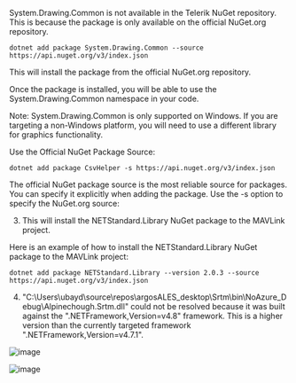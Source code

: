 System.Drawing.Common is not available in the Telerik NuGet repository. This is because the package is only available on the official NuGet.org repository.

    dotnet add package System.Drawing.Common --source https://api.nuget.org/v3/index.json

This will install the package from the official NuGet.org repository.

Once the package is installed, you will be able to use the System.Drawing.Common namespace in your code.

Note: System.Drawing.Common is only supported on Windows. If you are targeting a non-Windows platform, you will need to use a different library for graphics functionality.



Use the Official NuGet Package Source:

    dotnet add package CsvHelper -s https://api.nuget.org/v3/index.json
The official NuGet package source is the most reliable source for packages. You can specify it explicitly when adding the package. Use the -s option to specify the NuGet.org source:



3. This will install the NETStandard.Library NuGet package to the MAVLink project.

Here is an example of how to install the NETStandard.Library NuGet package to the MAVLink project:


    dotnet add package NETStandard.Library --version 2.0.3 --source https://api.nuget.org/v3/index.json


4. "C:\Users\ubayd\source\repos\argosALES_desktop\Srtm\bin\NoAzure_Debug\Alpinechough.Srtm.dll" could not be resolved because it was built against the ".NETFramework,Version=v4.8" framework. This is a higher version than the currently targeted framework ".NETFramework,Version=v4.7.1".



![image](https://github.com/UbaydullohML/VS-Projects_BugsFix/assets/75980506/fd20f831-7a8d-45a5-9de4-7a8fb7d31d6b)

![image](https://github.com/UbaydullohML/VS-Projects_BugsFix/assets/75980506/3747311b-b584-400a-bed0-c77c55579492)

